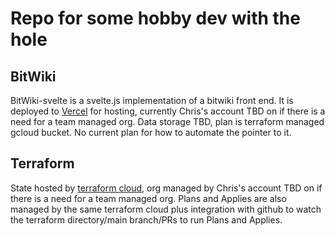 # Repo for some hobby dev with the hole

## BitWiki
BitWiki-svelte is a svelte.js implementation of a bitwiki front end. It is deployed to [Vercel](https://vercel.com/) for hosting, currently Chris's account TBD on if there is a need for a team managed org. Data storage TBD, plan is terraform managed gcloud bucket. No current plan for how to automate the pointer to it.

## Terraform
State hosted by [terraform cloud](https://app.terraform.io/), org managed by Chris's account TBD on if there is a need for a team managed org. Plans and Applies are also managed by the same terraform cloud plus integration with github to watch the terraform directory/main branch/PRs to run Plans and Applies.